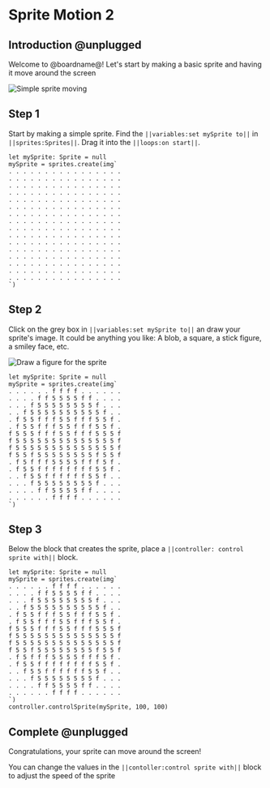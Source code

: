 # Sprite Motion 2

## Introduction @unplugged

Welcome to @boardname@! Let's start by making a basic sprite and having it move around the screen

![Simple sprite moving](/static/tutorials/sprite-motion-2/sprite-motion.gif)

## Step 1

Start by making a simple sprite. Find the ``||variables:set mySprite to||`` in ``||sprites:Sprites||``. Drag it into the ``||loops:on start||``.

```blocks
let mySprite: Sprite = null
mySprite = sprites.create(img`
. . . . . . . . . . . . . . . . 
. . . . . . . . . . . . . . . . 
. . . . . . . . . . . . . . . . 
. . . . . . . . . . . . . . . . 
. . . . . . . . . . . . . . . . 
. . . . . . . . . . . . . . . . 
. . . . . . . . . . . . . . . . 
. . . . . . . . . . . . . . . . 
. . . . . . . . . . . . . . . . 
. . . . . . . . . . . . . . . . 
. . . . . . . . . . . . . . . . 
. . . . . . . . . . . . . . . . 
. . . . . . . . . . . . . . . . 
. . . . . . . . . . . . . . . . 
. . . . . . . . . . . . . . . . 
. . . . . . . . . . . . . . . . 
`)
```

## Step 2

Click on the grey box in ``||variables:set mySprite to||`` an draw your sprite's image. It could be anything you like: A blob, a square, a stick figure, a smiley face, etc.

![Draw a figure for the sprite](/static/tutorials/sprite-motion-2/draw-sprite.gif)

```blocks
let mySprite: Sprite = null
mySprite = sprites.create(img`
. . . . . . f f f f . . . . . . 
. . . . f f 5 5 5 5 f f . . . . 
. . . f 5 5 5 5 5 5 5 5 f . . . 
. . f 5 5 5 5 5 5 5 5 5 5 f . . 
. f 5 5 f f f 5 5 f f f 5 5 f . 
. f 5 5 f f f 5 5 f f f 5 5 f . 
f 5 5 5 f f f 5 5 f f f 5 5 5 f 
f 5 5 5 5 5 5 5 5 5 5 5 5 5 5 f 
f 5 5 5 5 5 5 5 5 5 5 5 5 5 5 f 
f 5 5 f 5 5 5 5 5 5 5 5 f 5 5 f 
. f 5 f f f 5 5 5 5 f f f 5 f . 
. f 5 5 f f f f f f f f 5 5 f . 
. . f 5 5 f f f f f f 5 5 f . . 
. . . f 5 5 5 5 5 5 5 5 f . . . 
. . . . f f 5 5 5 5 f f . . . . 
. . . . . . f f f f . . . . . . 
`)
```

## Step 3

Below the block that creates the sprite, place a ``||controller: control sprite with||`` block.

```blocks
let mySprite: Sprite = null
mySprite = sprites.create(img`
. . . . . . f f f f . . . . . . 
. . . . f f 5 5 5 5 f f . . . . 
. . . f 5 5 5 5 5 5 5 5 f . . . 
. . f 5 5 5 5 5 5 5 5 5 5 f . . 
. f 5 5 f f f 5 5 f f f 5 5 f . 
. f 5 5 f f f 5 5 f f f 5 5 f . 
f 5 5 5 f f f 5 5 f f f 5 5 5 f 
f 5 5 5 5 5 5 5 5 5 5 5 5 5 5 f 
f 5 5 5 5 5 5 5 5 5 5 5 5 5 5 f 
f 5 5 f 5 5 5 5 5 5 5 5 f 5 5 f 
. f 5 f f f 5 5 5 5 f f f 5 f . 
. f 5 5 f f f f f f f f 5 5 f . 
. . f 5 5 f f f f f f 5 5 f . . 
. . . f 5 5 5 5 5 5 5 5 f . . . 
. . . . f f 5 5 5 5 f f . . . . 
. . . . . . f f f f . . . . . . 
`)
controller.controlSprite(mySprite, 100, 100)
```

## Complete @unplugged

Congratulations, your sprite can move around the screen!

You can change the values in the ``||contoller:control sprite with||`` block to adjust the speed of the sprite